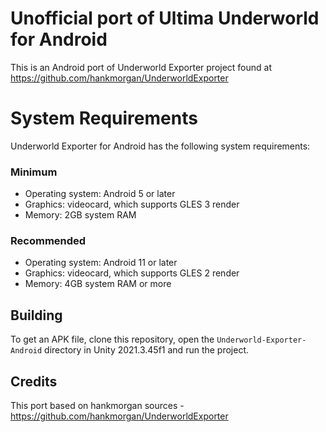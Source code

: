 # Unofficial port of Ultima Underworld for Android
This is an Android port of Underworld Exporter project found at https://github.com/hankmorgan/UnderworldExporter 

# System Requirements

Underworld Exporter for Android has the following system requirements:

### Minimum
* Operating system: Android 5 or later
* Graphics: videocard, which supports GLES 3 render
* Memory: 2GB system RAM

### Recommended
* Operating system: Android 11 or later
* Graphics: videocard, which supports GLES 2 render
* Memory: 4GB system RAM or more

## Building

To get an APK file, clone this repository, open the `Underworld-Exporter-Android` directory in Unity 2021.3.45f1 and run the project.

## Credits
This port based on hankmorgan sources - https://github.com/hankmorgan/UnderworldExporter 